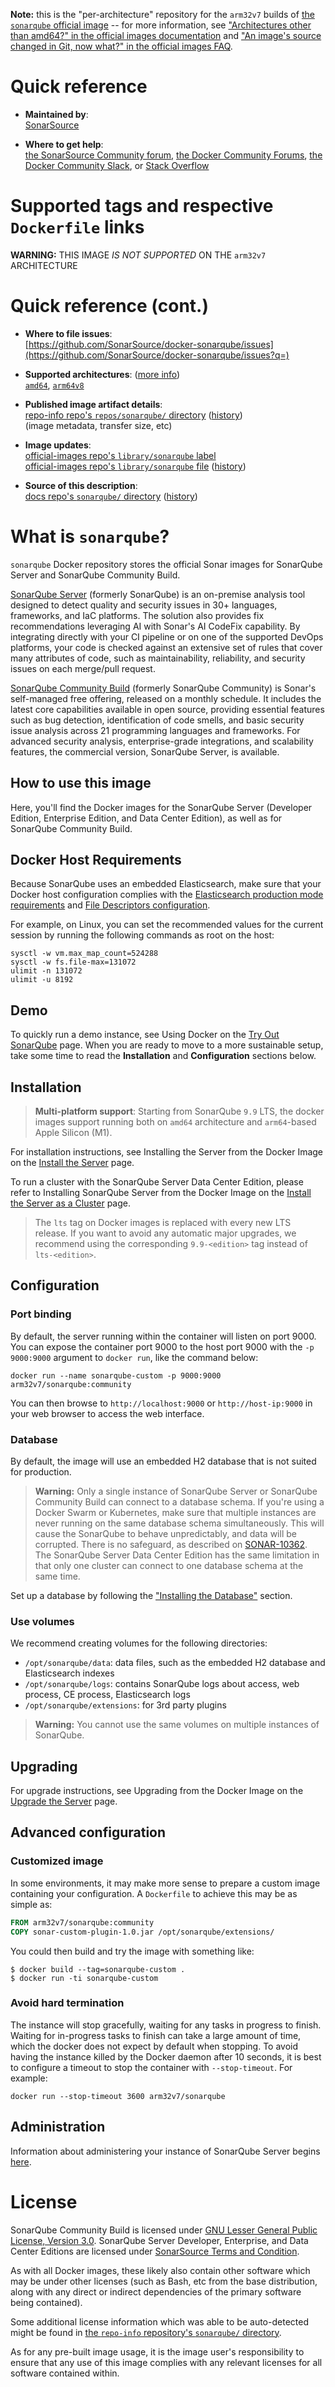 <!--

********************************************************************************

WARNING:

    DO NOT EDIT "sonarqube/README.md"

    IT IS AUTO-GENERATED

    (from the other files in "sonarqube/" combined with a set of templates)

********************************************************************************

-->

**Note:** this is the "per-architecture" repository for the `arm32v7` builds of [the `sonarqube` official image](https://hub.docker.com/_/sonarqube) -- for more information, see ["Architectures other than amd64?" in the official images documentation](https://github.com/docker-library/official-images#architectures-other-than-amd64) and ["An image's source changed in Git, now what?" in the official images FAQ](https://github.com/docker-library/faq#an-images-source-changed-in-git-now-what).

# Quick reference

-	**Maintained by**:  
	[SonarSource](https://github.com/SonarSource/docker-sonarqube)

-	**Where to get help**:  
	[the SonarSource Community forum](https://community.sonarsource.com/tags/c/help/sq/docker), [the Docker Community Forums](https://forums.docker.com/), [the Docker Community Slack](https://blog.docker.com/2016/11/introducing-docker-community-directory-docker-community-slack/), or [Stack Overflow](https://stackoverflow.com/search?tab=newest&q=docker)

# Supported tags and respective `Dockerfile` links

**WARNING:** THIS IMAGE *IS NOT SUPPORTED* ON THE `arm32v7` ARCHITECTURE

# Quick reference (cont.)

-	**Where to file issues**:  
	[https://github.com/SonarSource/docker-sonarqube/issues](https://github.com/SonarSource/docker-sonarqube/issues?q=)

-	**Supported architectures**: ([more info](https://github.com/docker-library/official-images#architectures-other-than-amd64))  
	[`amd64`](https://hub.docker.com/r/amd64/sonarqube/), [`arm64v8`](https://hub.docker.com/r/arm64v8/sonarqube/)

-	**Published image artifact details**:  
	[repo-info repo's `repos/sonarqube/` directory](https://github.com/docker-library/repo-info/blob/master/repos/sonarqube) ([history](https://github.com/docker-library/repo-info/commits/master/repos/sonarqube))  
	(image metadata, transfer size, etc)

-	**Image updates**:  
	[official-images repo's `library/sonarqube` label](https://github.com/docker-library/official-images/issues?q=label%3Alibrary%2Fsonarqube)  
	[official-images repo's `library/sonarqube` file](https://github.com/docker-library/official-images/blob/master/library/sonarqube) ([history](https://github.com/docker-library/official-images/commits/master/library/sonarqube))

-	**Source of this description**:  
	[docs repo's `sonarqube/` directory](https://github.com/docker-library/docs/tree/master/sonarqube) ([history](https://github.com/docker-library/docs/commits/master/sonarqube))

# What is `sonarqube`?

`sonarqube` Docker repository stores the official Sonar images for SonarQube Server and SonarQube Community Build.

[SonarQube Server](https://www.sonarsource.com/products/sonarqube/) (formerly SonarQube) is an on-premise analysis tool designed to detect quality and security issues in 30+ languages, frameworks, and IaC platforms. The solution also provides fix recommendations leveraging AI with Sonar's AI CodeFix capability. By integrating directly with your CI pipeline or on one of the supported DevOps platforms, your code is checked against an extensive set of rules that cover many attributes of code, such as maintainability, reliability, and security issues on each merge/pull request.

[SonarQube Community Build](https://www.sonarsource.com/open-source-editions/sonarqube-community-edition/) (formerly SonarQube Community) is Sonar's self-managed free offering, released on a monthly schedule. It includes the latest core capabilities available in open source, providing essential features such as bug detection, identification of code smells, and basic security issue analysis across 21 programming languages and frameworks. For advanced security analysis, enterprise-grade integrations, and scalability features, the commercial version, SonarQube Server, is available.

## How to use this image

Here, you'll find the Docker images for the SonarQube Server (Developer Edition, Enterprise Edition, and Data Center Edition), as well as for SonarQube Community Build.

## Docker Host Requirements

Because SonarQube uses an embedded Elasticsearch, make sure that your Docker host configuration complies with the [Elasticsearch production mode requirements](https://www.elastic.co/guide/en/elasticsearch/reference/current/docker.html#docker-cli-run-prod-mode) and [File Descriptors configuration](https://www.elastic.co/guide/en/elasticsearch/reference/current/file-descriptors.html).

For example, on Linux, you can set the recommended values for the current session by running the following commands as root on the host:

```console
sysctl -w vm.max_map_count=524288
sysctl -w fs.file-max=131072
ulimit -n 131072
ulimit -u 8192
```

## Demo

To quickly run a demo instance, see Using Docker on the [Try Out SonarQube](https://docs.sonarsource.com/sonarqube-server/latest/try-out-sonarqube/) page. When you are ready to move to a more sustainable setup, take some time to read the **Installation** and **Configuration** sections below.

## Installation

> **Multi-platform support**: Starting from SonarQube `9.9` LTS, the docker images support running both on `amd64` architecture and `arm64`-based Apple Silicon (M1).

For installation instructions, see Installing the Server from the Docker Image on the [Install the Server](https://docs.sonarsource.com/sonarqube-server/latest/setup-and-upgrade/install-the-server/installing-sonarqube-from-docker/) page.

To run a cluster with the SonarQube Server Data Center Edition, please refer to Installing SonarQube Server from the Docker Image on the [Install the Server as a Cluster](https://docs.sonarsource.com/sonarqube-server/latest/setup-and-upgrade/install-the-server-as-a-cluster/) page.

> The `lts` tag on Docker images is replaced with every new LTS release. If you want to avoid any automatic major upgrades, we recommend using the corresponding `9.9-<edition>` tag instead of `lts-<edition>`.

## Configuration

### Port binding

By default, the server running within the container will listen on port 9000. You can expose the container port 9000 to the host port 9000 with the `-p 9000:9000` argument to `docker run`, like the command below:

```console
docker run --name sonarqube-custom -p 9000:9000 arm32v7/sonarqube:community
```

You can then browse to `http://localhost:9000` or `http://host-ip:9000` in your web browser to access the web interface.

### Database

By default, the image will use an embedded H2 database that is not suited for production.

> **Warning:** Only a single instance of SonarQube Server or SonarQube Community Build can connect to a database schema. If you're using a Docker Swarm or Kubernetes, make sure that multiple instances are never running on the same database schema simultaneously. This will cause the SonarQube to behave unpredictably, and data will be corrupted. There is no safeguard, as described on [SONAR-10362](https://jira.sonarsource.com/browse/SONAR-10362). The SonarQube Server Data Center Edition has the same limitation in that only one cluster can connect to one database schema at the same time.

Set up a database by following the ["Installing the Database"](https://docs.sonarsource.com/sonarqube-server/latest/setup-and-upgrade/install-the-server/installing-the-database/) section.

### Use volumes

We recommend creating volumes for the following directories:

-	`/opt/sonarqube/data`: data files, such as the embedded H2 database and Elasticsearch indexes
-	`/opt/sonarqube/logs`: contains SonarQube logs about access, web process, CE process, Elasticsearch logs
-	`/opt/sonarqube/extensions`: for 3rd party plugins

> **Warning:** You cannot use the same volumes on multiple instances of SonarQube.

## Upgrading

For upgrade instructions, see Upgrading from the Docker Image on the [Upgrade the Server](https://docs.sonarsource.com/sonarqube-server/latest/server-upgrade-and-maintenance/upgrade/upgrade/) page.

## Advanced configuration

### Customized image

In some environments, it may make more sense to prepare a custom image containing your configuration. A `Dockerfile` to achieve this may be as simple as:

```dockerfile
FROM arm32v7/sonarqube:community
COPY sonar-custom-plugin-1.0.jar /opt/sonarqube/extensions/
```

You could then build and try the image with something like:

```console
$ docker build --tag=sonarqube-custom .
$ docker run -ti sonarqube-custom
```

### Avoid hard termination

The instance will stop gracefully, waiting for any tasks in progress to finish. Waiting for in-progress tasks to finish can take a large amount of time, which the docker does not expect by default when stopping. To avoid having the instance killed by the Docker daemon after 10 seconds, it is best to configure a timeout to stop the container with `--stop-timeout`. For example:

```console
docker run --stop-timeout 3600 arm32v7/sonarqube
```

## Administration

Information about administering your instance of SonarQube Server begins [here](https://docs.sonarsource.com/sonarqube-server/latest/instance-administration/overview/).

# License

SonarQube Community Build is licensed under [GNU Lesser General Public License, Version 3.0](http://www.gnu.org/licenses/lgpl.txt). SonarQube Server Developer, Enterprise, and Data Center Editions are licensed under [SonarSource Terms and Condition](https://www.sonarsource.com/docs/sonarsource_terms_and_conditions.pdf).

As with all Docker images, these likely also contain other software which may be under other licenses (such as Bash, etc from the base distribution, along with any direct or indirect dependencies of the primary software being contained).

Some additional license information which was able to be auto-detected might be found in [the `repo-info` repository's `sonarqube/` directory](https://github.com/docker-library/repo-info/tree/master/repos/sonarqube).

As for any pre-built image usage, it is the image user's responsibility to ensure that any use of this image complies with any relevant licenses for all software contained within.
